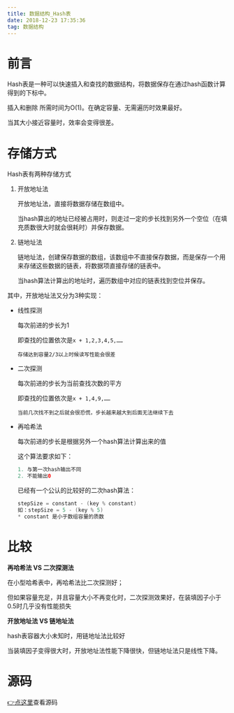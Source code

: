 ```yaml
---
title: 数据结构_Hash表
date: 2018-12-23 17:35:36
tag: 数据结构
---
```


# 前言

Hash表是一种可以快速插入和查找的数据结构，将数据保存在通过hash函数计算得到的下标中。

插入和删除 所需时间为O(1)。在确定容量、无需遍历时效果最好。

当其大小接近容量时，效率会变得很差。

# 存储方式

Hash表有两种存储方式

1. 开放地址法

   开放地址法，直接将数据存储在数组中。

   当hash算出的地址已经被占用时，则走过一定的步长找到另外一个空位（在填充质数很大时就会很耗时）并保存数据。

2. 链地址法

   链地址法，创建保存数据的数组，该数组中不直接保存数据，而是保存一个用来存储这些数据的链表，将数据项直接存储的链表中。

   当hash算法计算出的地址时，遍历数组中对应的链表找到空位并保存。

其中，开放地址法又分为3种实现：

* 线性探测

  每次前进的步长为1

  即查找的位置依次是`x + 1,2,3,4,5,……`

  ```
  存储达到容量2/3以上时候读写性能会很差
  ```

* 二次探测

  每次前进的步长为当前查找次数的平方

  即查找的位置依次是`x + 1,4,9,……`

  ```
  当前几次找不到之后就会很恐慌，步长越来越大到后面无法继续下去
  ```

* 再哈希法

  每次前进的步长是根据另外一个hash算法计算出来的值

  这个算法要求如下：

  ```java
  1. 与第一次hash输出不同  
  2. 不能输出0
  ```

  已经有一个公认的比较好的二次hash算法：

  ```java
  stepSize = constant - (key % constant)
  如：stepSize = 5 - (key % 5)
  * constant 是小于数组容量的质数
  ```

# 比较

**再哈希法 VS 二次探测法**

在小型哈希表中，再哈希法比二次探测好；

但如果容量充足，并且容量大小不再变化时，二次探测效果好，在装填因子小于0.5时几乎没有性能损失

**开放地址法 VS 链地址法**

hash表容器大小未知时，用链地址法比较好

当装填因子变得很大时，开放地址法性能下降很快，但链地址法只是线性下降。



# 源码

[👉点这里](https://github.com/jixiaoyong/Notes-Files/blob/master/AndroidLearningResource/java_note/%E6%95%B0%E6%8D%AE%E7%BB%93%E6%9E%84%E5%AD%A6%E4%B9%A0/tree/Hash.kt)查看源码



